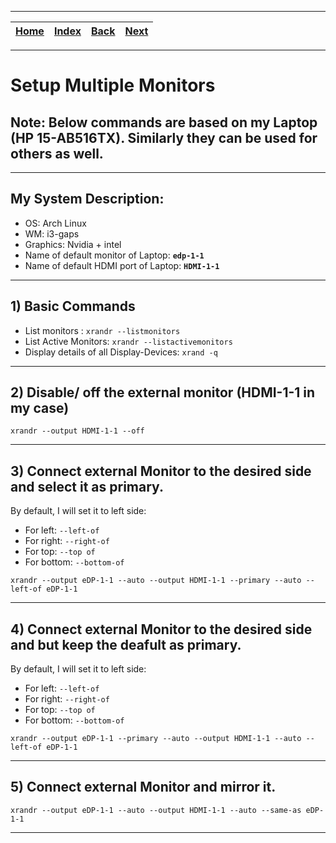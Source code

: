
---

| [Home](/README.md) | [Index](./README.md) | [Back](./README.md) | [Next]() |
| :---: | :---: | :---: | :---: |

---

# Setup Multiple Monitors

## Note: Below commands are based on my Laptop (HP 15-AB516TX). Similarly they can be used for others as well.

---

## My System Description:

* OS: Arch Linux
* WM: i3-gaps
* Graphics: Nvidia + intel
* Name of default monitor of Laptop: __`edp-1-1`__
* Name of default HDMI port of Laptop: __`HDMI-1-1`__

---

## 1) Basic Commands

* List monitors : `xrandr --listmonitors`
* List Active Monitors: `xrandr --listactivemonitors`
* Display details of all Display-Devices: `xrand -q`

---

## 2) Disable/ off the external monitor (HDMI-1-1 in my case)

```shell
xrandr --output HDMI-1-1 --off
```  

---

## 3) Connect external Monitor to the desired side and __select it as primary__.

By default, I will set it to left side:

* For left: `--left-of`
* For right: `--right-of`
* For top: `--top of`
* For bottom: `--bottom-of`


```shell
xrandr --output eDP-1-1 --auto --output HDMI-1-1 --primary --auto --left-of eDP-1-1
```

---

## 4) Connect external Monitor to the desired side and but __keep the deafult as primary__.

By default, I will set it to left side:

* For left: `--left-of`
* For right: `--right-of`
* For top: `--top of`
* For bottom: `--bottom-of`


```shell
xrandr --output eDP-1-1 --primary --auto --output HDMI-1-1 --auto --left-of eDP-1-1
```

---

## 5) Connect external Monitor and mirror it.

```shell
xrandr --output eDP-1-1 --auto --output HDMI-1-1 --auto --same-as eDP-1-1
```

---